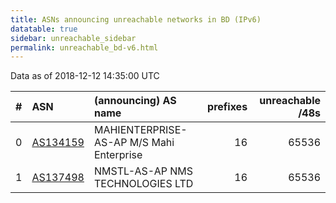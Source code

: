 ```yaml
---
title: ASNs announcing unreachable networks in BD (IPv6)
datatable: true
sidebar: unreachable_sidebar
permalink: unreachable_bd-v6.html
---
```


Data as of 2018-12-12 14:35:00 UTC


<div class="datatable-begin"></div>

|   # | ASN                                      | (announcing) AS name                     |   prefixes |   unreachable /48s |
|----:|:-----------------------------------------|:-----------------------------------------|-----------:|-------------------:|
|   0 | [AS134159](unreachable_AS134159-v6.html) | MAHIENTERPRISE-AS-AP M/S Mahi Enterprise |         16 |              65536 |
|   1 | [AS137498](unreachable_AS137498-v6.html) | NMSTL-AS-AP NMS TECHNOLOGIES LTD         |         16 |              65536 |

<div class="datatable-end"></div>